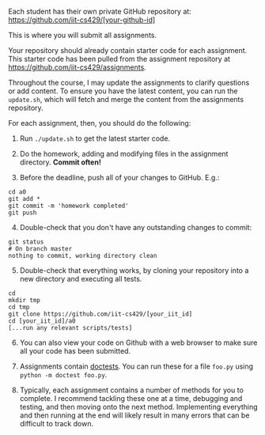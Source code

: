 Each student has their own private GitHub repository at:  
<https://github.com/iit-cs429/[your-github-id]>

This is where you will submit all assignments.

Your repository should already contain starter code for each assignment. This starter code has been pulled from the assignment repository at <https://github.com/iit-cs429/assignments>.

Throughout the course, I may update the assignments to clarify questions or add content. To ensure you have the latest content, you can run the `update.sh`, which will fetch and merge the content from the assignments repository.

For each assignment, then, you should do the following:

1. Run `./update.sh` to get the latest starter code.

2. Do the homework, adding and modifying files in the assignment directory. **Commit often!**

3. Before the deadline, push all of your changes to GitHub. E.g.:
  ```
  cd a0
  git add *
  git commit -m 'homework completed'
  git push
  ```

4. Double-check that you don't have any outstanding changes to commit:
  ```
  git status
  # On branch master
  nothing to commit, working directory clean
  ```

5. Double-check that everything works, by cloning your repository into a new directory and executing all tests.
  ```
  cd 
  mkdir tmp
  cd tmp
  git clone https://github.com/iit-cs429/[your_iit_id]
  cd [your_iit_id]/a0
  [...run any relevant scripts/tests]
  ```

6. You can also view your code on Github with a web browser to make sure all your code has been submitted.

7. Assignments contain [doctests](https://docs.python.org/2/library/doctest.html). You can run these for a file `foo.py` using `python -m doctest foo.py`. 
8. Typically, each assignment contains a number of methods for you to complete. I recommend tackling these one at a time, debugging and testing, and then moving onto the next method. Implementing everything and then running at the end will likely result in many errors that can be difficult to track down.

